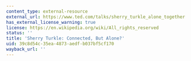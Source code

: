 ```yaml
---
content_type: external-resource
external_url: https://www.ted.com/talks/sherry_turkle_alone_together
has_external_license_warning: true
license: https://en.wikipedia.org/wiki/All_rights_reserved
status: ''
title: 'Sherry Turkle: Connected, But Alone?'
uid: 39c8d54c-35ea-4873-aedf-b037bf5cf170
wayback_url: ''
---
```

